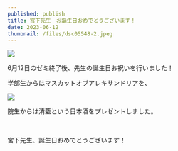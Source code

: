 ```yaml
---
published: publish
title: 宮下先生　お誕生日おめでとうございます！
date: 2023-06-12
thumbnail: /files/dsc05548-2.jpeg
---
```



![](/files/dsc05530.jpeg)

6月12日のゼミ終了後、先生の誕生日お祝いを行いました！

学部生からはマスカットオブアレキサンドリアを、

![](/files/dsc05539-2.jpeg)

院生からは清藍という日本酒をプレゼントしました。

 

宮下先生、誕生日おめでとうございます！